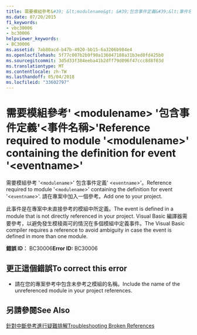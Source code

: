 ```yaml
---
title: 需要模組參考&#39; &lt;modulename&gt; &#39;包含事件定義&#39;&lt;事件名稱&gt;&#39;
ms.date: 07/20/2015
f1_keywords:
- vbc30006
- bc30006
helpviewer_keywords:
- BC30006
ms.assetid: 7ab80acd-b47b-4920-bb15-6a3206b984e4
ms.openlocfilehash: 5f77c007b2b9f90a136047188a31b3ed0fd425b0
ms.sourcegitcommit: 3d5d33f384eeba41b2dff79d096f47ccc8d8f03d
ms.translationtype: MT
ms.contentlocale: zh-TW
ms.lasthandoff: 05/04/2018
ms.locfileid: "33602797"
---
```

# <a name="reference-required-to-module-39ltmodulenamegt39-containing-the-definition-for-event-39lteventnamegt39"></a><span data-ttu-id="90030-102">需要模組參考&#39; &lt;modulename&gt; &#39;包含事件定義&#39;&lt;事件名稱&gt;&#39;</span><span class="sxs-lookup"><span data-stu-id="90030-102">Reference required to module &#39;&lt;modulename&gt;&#39; containing the definition for event &#39;&lt;eventname&gt;&#39;</span></span>
<span data-ttu-id="90030-103">需要模組參考 '<`modulename`>' 包含事件定義' <`eventname`>'。</span><span class="sxs-lookup"><span data-stu-id="90030-103">Reference required to module '<`modulename`>' containing the definition for event '<`eventname`>'.</span></span> <span data-ttu-id="90030-104">請在專案中加入一個參考。</span><span class="sxs-lookup"><span data-stu-id="90030-104">Add one to your project.</span></span>  
  
 <span data-ttu-id="90030-105">此事件是在專案中未直接參考的模組中所定義。</span><span class="sxs-lookup"><span data-stu-id="90030-105">The event is defined in a module that is not directly referenced in your project.</span></span> <span data-ttu-id="90030-106">Visual Basic 編譯器需要參考，以避免發生模稜兩可的情況在多個模組中定義事件。</span><span class="sxs-lookup"><span data-stu-id="90030-106">The Visual Basic compiler requires a reference to avoid ambiguity in case the event is defined in more than one module.</span></span>  
  
 <span data-ttu-id="90030-107">**錯誤 ID︰** BC30006</span><span class="sxs-lookup"><span data-stu-id="90030-107">**Error ID:** BC30006</span></span>  
  
## <a name="to-correct-this-error"></a><span data-ttu-id="90030-108">更正這個錯誤</span><span class="sxs-lookup"><span data-stu-id="90030-108">To correct this error</span></span>  
  
-   <span data-ttu-id="90030-109">請在您的專案參考中包含未參考之模組的名稱。</span><span class="sxs-lookup"><span data-stu-id="90030-109">Include the name of the unreferenced module in your project references.</span></span>  
  
## <a name="see-also"></a><span data-ttu-id="90030-110">另請參閱</span><span class="sxs-lookup"><span data-stu-id="90030-110">See Also</span></span>  
 [<span data-ttu-id="90030-111">針對中斷參考進行疑難排解</span><span class="sxs-lookup"><span data-stu-id="90030-111">Troubleshooting Broken References</span></span>](/visualstudio/ide/troubleshooting-broken-references)
